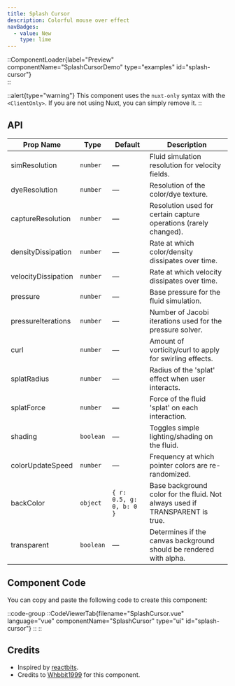 ```yaml
---
title: Splash Cursor
description: Colorful mouse over effect
navBadges:
  - value: New
    type: lime
---
```


::ComponentLoader{label="Preview" componentName="SplashCursorDemo" type="examples" id="splash-cursor"}  
::

::alert{type="warning"}
This component uses the `nuxt-only` syntax with the `<ClientOnly>`. If you are not using Nuxt, you can simply remove it.
::

## API

| Prop Name           | Type      | Default                  | Description                                                                  |
| ------------------- | --------- | ------------------------ | ---------------------------------------------------------------------------- |
| simResolution       | `number`  | —                        | Fluid simulation resolution for velocity fields.                             |
| dyeResolution       | `number`  | —                        | Resolution of the color/dye texture.                                         |
| captureResolution   | `number`  | —                        | Resolution used for certain capture operations (rarely changed).             |
| densityDissipation  | `number`  | —                        | Rate at which color/density dissipates over time.                            |
| velocityDissipation | `number`  | —                        | Rate at which velocity dissipates over time.                                 |
| pressure            | `number`  | —                        | Base pressure for the fluid simulation.                                      |
| pressureIterations  | `number`  | —                        | Number of Jacobi iterations used for the pressure solver.                    |
| curl                | `number`  | —                        | Amount of vorticity/curl to apply for swirling effects.                      |
| splatRadius         | `number`  | —                        | Radius of the 'splat' effect when user interacts.                            |
| splatForce          | `number`  | —                        | Force of the fluid 'splat' on each interaction.                              |
| shading             | `boolean` | —                        | Toggles simple lighting/shading on the fluid.                                |
| colorUpdateSpeed    | `number`  | —                        | Frequency at which pointer colors are re-randomized.                         |
| backColor           | `object`  | `{ r: 0.5, g: 0, b: 0 }` | Base background color for the fluid. Not always used if TRANSPARENT is true. |
| transparent         | `boolean` | —                        | Determines if the canvas background should be rendered with alpha.           |

## Component Code

You can copy and paste the following code to create this component:

::code-group
::CodeViewerTab{filename="SplashCursor.vue" language="vue" componentName="SplashCursor" type="ui" id="splash-cursor"}
::
::

## Credits

- Inspired by [reactbits](https://www.reactbits.dev/animations/splash-cursor).
- Credits to [Whbbit1999](https://github.com/Whbbit1999) for this component.
